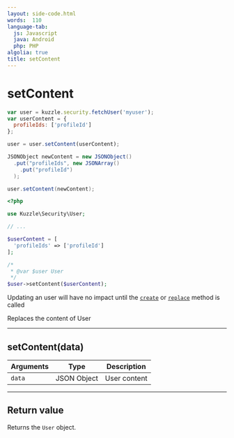 ```yaml
---
layout: side-code.html
words:  110
language-tab:
  js: Javascript
  java: Android
  php: PHP
algolia: true
title: setContent
---
```


# setContent

```js
var user = kuzzle.security.fetchUser('myuser');
var userContent = {
  profileIds: ['profileId']
};

user = user.setContent(userContent);
```

```java
JSONObject newContent = new JSONObject()
  .put("profileIds", new JSONArray()
    .put("profileId")
  );

user.setContent(newContent);
```

```php
<?php

use Kuzzle\Security\User;

// ...

$userContent = [
  'profileIds' => ['profileId']
];

/*
 * @var $user User
 */
$user->setContent($userContent);
```

<aside class="note">
Updating an user will have no impact until the <a href="{{ site_base_path }}sdk-reference/user/create"><code>create</code></a> or <a href="{{ site_base_path }}sdk-reference/user/replace"><code>replace</code></a> method is called
</aside>

Replaces the content of User

---

## setContent(data)

| Arguments | Type | Description |
|---------------|---------|----------------------------------------|
| ``data`` | JSON Object |  User content |

---

## Return value

Returns the `User` object.
